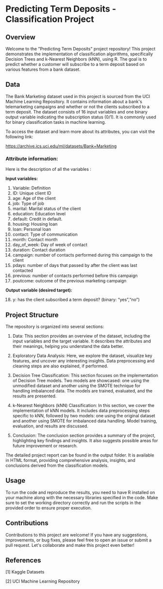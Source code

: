 # Predicting Term Deposits - Classification Project

## Overview
Welcome to the "Predicting Term Deposits" project repository! This project demonstrates the implementation of classification algorithms, specifically Decision Trees and k-Nearest Neighbors (kNN), using R. The goal is to predict whether a customer will subscribe to a term deposit based on various features from a bank dataset.

## Data
The Bank Marketing dataset used in this project is sourced from the UCI Machine Learning Repository. It contains information about a bank's telemarketing campaigns and whether or not the clients subscribed to a term deposit. The dataset consists of 16 input variables and one binary output variable indicating the subscription status (0/1). It is commonly used for binary classification tasks in machine learning.

To access the dataset and learn more about its attributes, you can visit the following link:

https://archive.ics.uci.edu/ml/datasets/Bank+Marketing

### Attribute information:

Here is the description of all the variables :

**Input variables:**
1. Variable: Definition
2. ID: Unique client ID
3. age: Age of the client
4. job: Type of job
5. marital: Marital status of the client
6. education: Education level
7. default: Credit in default.
8. housing: Housing loan
9. loan: Personal loan
10. contact: Type of communication
11. month: Contact month
12. day_of_week: Day of week of contact
13. duration: Contact duration
14. campaign: number of contacts performed during this campaign to the client
15. pdays: number of days that passed by after the client was last contacted
16. previous: number of contacts performed before this campaign
17. poutcome: outcome of the previous marketing campaign

**Output variable (desired target):**

18. y: has the client subscribed a term deposit? (binary: “yes”,“no”)
  

## Project Structure
The repository is organized into several sections:

1. Data: This section provides an overview of the dataset, including the input variables and the target variable. It describes the attributes and their meanings, helping you understand the data better.

2. Exploratory Data Analysis: Here, we explore the dataset, visualize key features, and uncover any interesting insights. Data preprocessing and cleaning steps are also explained, if performed.

3. Decision Tree Classification: This section focuses on the implementation of Decision Tree models. Two models are showcased: one using the unmodified dataset and another using the SMOTE technique for handling imbalanced data. The models are trained, evaluated, and the results are presented.

4. k-Nearest Neighbors (kNN) Classification: In this section, we cover the implementation of kNN models. It includes data preprocessing steps specific to kNN, followed by two models: one using the original dataset and another using SMOTE for imbalanced data handling. Model training, evaluation, and results are discussed.

5. Conclusion: The conclusion section provides a summary of the project, highlighting key findings and insights. It also suggests possible areas for future improvement or research.

The detailed project report can be found in the output folder. It is available in HTML format, providing comprehensive analysis, insights, and conclusions derived from the classification models.

## Usage
To run the code and reproduce the results, you need to have R installed on your machine along with the necessary libraries specified in the code. Make sure to set the working directory correctly and run the scripts in the provided order to ensure proper execution.


## Contributions
Contributions to this project are welcome! If you have any suggestions, improvements, or bug fixes, please feel free to open an issue or submit a pull request. Let's collaborate and make this project even better!


## References
  [1] Kaggle Datasets
  
  [2] UCI Machine Learning Repository
